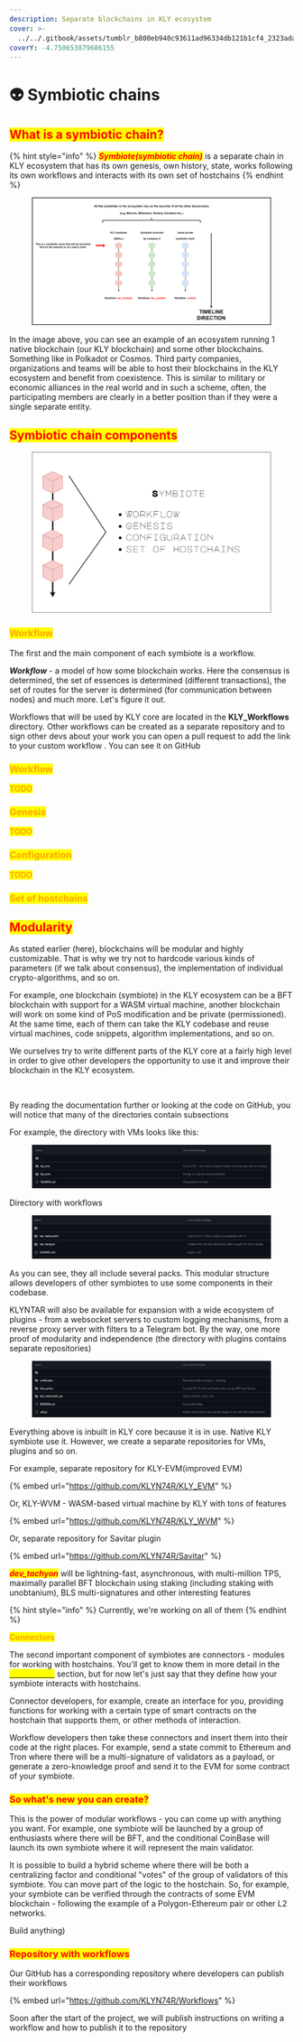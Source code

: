 ```yaml
---
description: Separate blockchains in KLY ecosystem
cover: >-
  ../../.gitbook/assets/tumblr_b800eb940c93611ad96334db121b1cf4_2323ada7_1280.webp
coverY: -4.750653879686155
---
```


# 👽 Symbiotic chains

## <mark style="color:red;">**What is a symbiotic chain?**</mark>

{% hint style="info" %}
_<mark style="color:red;">**Symbiote(symbiotic chain)**</mark>_ is a separate chain in KLY ecosystem that has its own genesis, own history, state, works following its own workflows and interacts with its own set of hostchains
{% endhint %}



<figure><img src="../../.gitbook/assets/Symbiote_General.drawio.png" alt=""><figcaption></figcaption></figure>

In the image above, you can see an example of an ecosystem running 1 native blockchain (our KLY blockchain) and some other blockchains. Something like in Polkadot or Cosmos. Third party companies, organizations and teams will be able to host their blockchains in the KLY ecosystem and benefit from coexistence. This is similar to military or economic alliances in the real world and in such a scheme, often, the participating members are clearly in a better position than if they were a single separate entity.

## <mark style="color:red;">Symbiotic chain components</mark>

<figure><img src="../../.gitbook/assets/SingleSymbiote.png" alt=""><figcaption></figcaption></figure>

### <mark style="color:orange;">**Workflow**</mark>

The first and the main component of each symbiote is a workflow.

_**Workflow**_ - a model of how some blockchain works. Here the consensus is determined, the set of essences is determined (different transactions), the set of routes for the server is determined (for communication between nodes) and much more. Let's figure it out.

Workflows that will be used by KLY core are located in the **KLY\_Workflows** directory. Other workflows can be created as a separate repository and to sign other devs about your work you can open a pull request to add the link to your custom workflow . You can see it on GitHub

### <mark style="color:orange;">**Workflow**</mark>

<mark style="color:orange;">**TODO**</mark>

### <mark style="color:orange;">**Genesis**</mark>

<mark style="color:orange;">**TODO**</mark>

### <mark style="color:orange;">**Configuration**</mark>

<mark style="color:orange;">**TODO**</mark>

### <mark style="color:orange;">**Set of hostchains**</mark>



## <mark style="color:red;">Modularity</mark>

As stated earlier (here), blockchains will be modular and highly customizable. That is why we try not to hardcode various kinds of parameters (if we talk about consensus), the implementation of individual crypto-algorithms, and so on.

For example, one blockchain (symbiote) in the KLY ecosystem can be a BFT blockchain with support for a WASM virtual machine, another blockchain will work on some kind of PoS modification and be private (permissioned). At the same time, each of them can take the KLY codebase and reuse virtual machines, code snippets, algorithm implementations, and so on.

We ourselves try to write different parts of the KLY core at a fairly high level in order to give other developers the opportunity to use it and improve their blockchain in the KLY ecosystem.



<figure><img src="https://media0.giphy.com/media/v1.Y2lkPTc5MGI3NjExcjV5YzRuYXRjb2ZjZDV4d2E5Ynk2aHBlZGN6cTNtcW13ZDBsMDh1NSZlcD12MV9naWZzX3NlYXJjaCZjdD1n/qgQUggAC3Pfv687qPC/giphy.gif" alt=""><figcaption></figcaption></figure>

By reading the documentation further or looking at the code on GitHub, you will notice that many of the directories contain subsections

For example, the directory with VMs looks like this:

<figure><img src="../../.gitbook/assets/image (59).png" alt=""><figcaption></figcaption></figure>

Directory with workflows

<figure><img src="../../.gitbook/assets/image (60).png" alt=""><figcaption></figcaption></figure>

As you can see, they all include several packs. This modular structure allows developers of other symbiotes to use some components in their codebase.

KLYNTAR will also be available for expansion with a wide ecosystem of plugins - from a websocket servers to custom logging mechanisms, from a reverse proxy server with filters to a Telegram bot. By the way, one more proof of modularity and independence (the directory with plugins contains separate repositories)

<figure><img src="../../.gitbook/assets/image (61).png" alt=""><figcaption></figcaption></figure>

Everything above is inbuilt in KLY core because it is in use. Native KLY symbiote use it. However, we create a separate repositories for VMs, plugins and so on.

For example, separate repository for KLY-EVM(improved EVM)

{% embed url="https://github.com/KLYN74R/KLY_EVM" %}

Or, KLY-WVM - WASM-based virtual machine by KLY with tons of features

{% embed url="https://github.com/KLYN74R/KLY_WVM" %}

Or, separate repository for Savitar plugin

{% embed url="https://github.com/KLYN74R/Savitar" %}



_<mark style="color:red;">**dev\_tachyon**</mark>_ will be lightning-fast, asynchronous, with multi-million TPS, maximally parallel BFT blockchain using staking (including staking with unobtanium), BLS multi-signatures and other interesting features

{% hint style="info" %}
Currently, we're working on all of them
{% endhint %}



<mark style="color:orange;">**Connectors**</mark>

The second important component of symbiotes are connectors - modules for working with hostchains. You'll get to know them in more detail in the [_<mark style="color:yellow;">**Connectors**</mark>_](../interactions-with-hostchains/connectors.md) section, but for now let's just say that they define how your symbiote interacts with hostchains.

Connector developers, for example, create an interface for you, providing functions for working with a certain type of smart contracts on the hostchain that supports them, or other methods of interaction.

Workflow developers then take these connectors and insert them into their code at the right places. For example, send a state commit to Ethereum and Tron where there will be a multi-signature of validators as a payload, or generate a zero-knowledge proof and send it to the EVM for some contract of your symbiote.

### <mark style="color:red;">So what's new you can create?</mark>

This is the power of modular workflows - you can come up with anything you want. For example, one symbiote will be launched by a group of enthusiasts where there will be BFT, and the conditional CoinBase will launch its own symbiote where it will represent the main validator.

It is possible to build a hybrid scheme where there will be both a centralizing factor and conditional "votes" of the group of validators of this symbiote. You can move part of the logic to the hostchain. So, for example, your symbiote can be verified through the contracts of some EVM blockchain - following the example of a Polygon-Ethereum pair or other L2 networks.

Build anything)

### <mark style="color:red;">Repository with workflows</mark>

Our GitHub has a corresponding repository where developers can publish their workflows

{% embed url="https://github.com/KLYN74R/Workflows" %}

Soon after the start of the project, we will publish instructions on writing a workflow and how to publish it to the repository

